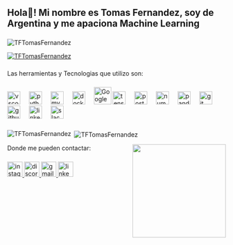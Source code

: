 <h2 align="left">Hola👋! Mi nombre es Tomas Fernandez, soy de Argentina y me apaciona Machine Learning</h2>

###

<p align="left"> <img src="https://komarev.com/ghpvc/?username=TFTomasFernandez&label=Profile%20views&color=0e75b6&style=flat" alt="TFTomasFernandez" /> </p> 

<p align="left"> <a href="https://github.com/ryo-ma/github-profile-trophy"><img src="https://github-profile-trophy.vercel.app/?username=TFTomasFernandez" alt="TFTomasFernandez" /></a> </p> 

###

<p align="left">Las herramientas y Tecnologias que utilizo son:</p> 

###

<div align="left">
  <img src="https://cdn.jsdelivr.net/gh/devicons/devicon/icons/vscode/vscode-original.svg" height="30" alt="vscode logo"  />
  <img width="12" />
  <img src="https://cdn.jsdelivr.net/gh/devicons/devicon/icons/python/python-original.svg" height="30" alt="python logo"  />
  <img width="12" />
  <img src="https://cdn.jsdelivr.net/gh/devicons/devicon/icons/mysql/mysql-original.svg" height="30" alt="mysql logo"  />
  <img width="12" />
  <img src="https://cdn.jsdelivr.net/gh/devicons/devicon/icons/docker/docker-original.svg" height="30" alt="docker logo"  />
  <img width="12" />
  <img src="https://img.icons8.com/?size=48&id=20774&format=png" alt="Google Claud" width="40" height="40" />
  <img src="https://cdn.jsdelivr.net/gh/devicons/devicon/icons/tensorflow/tensorflow-original.svg" height="30" alt="tensorflow logo"  />
  <img width="12" />
  <img src="https://cdn.jsdelivr.net/gh/devicons/devicon/icons/postgresql/postgresql-original.svg" height="30" alt="postgresql logo"  />
  <img width="12" />
  <img src="https://cdn.jsdelivr.net/gh/devicons/devicon/icons/numpy/numpy-original.svg" height="30" alt="numpy logo"  />
  <img width="12" />
  <img src="https://cdn.jsdelivr.net/gh/devicons/devicon/icons/pandas/pandas-original.svg" height="30" alt="pandas logo"  />
  <img width="12" />
  <img src="https://cdn.jsdelivr.net/gh/devicons/devicon/icons/git/git-original.svg" height="30" alt="git logo"  />
  <img width="12" />
  <img src="https://cdn.jsdelivr.net/gh/devicons/devicon/icons/github/github-original.svg" height="30" alt="github logo"  />
  <img width="12" />
  <img src="https://cdn.jsdelivr.net/gh/devicons/devicon/icons/linkedin/linkedin-original.svg" height="30" alt="linkedin logo"  />
  <img width="12" />
  <img src="https://cdn.jsdelivr.net/gh/devicons/devicon/icons/slack/slack-original.svg" height="30" alt="slack logo"  />
</div>

###

  <p><img align="left" src="https://github-readme-stats.vercel.app/api/top-langs?username=TFTomasFernandez&show_icons=true&locale=en&layout=compact" alt="TFTomasFernandez" /></p>

<p>&nbsp;<img align="center" src="https://github-readme-stats.vercel.app/api?username=TFTomasFernandez&show_icons=true&locale=en" alt="TFTomasFernandez" /></p>
<img align="right" height="215" src="https://camo.githubusercontent.com/260c4998fdaa7720395757125b203173e564ec986873e84ce643b68cb8af712a/68747470733a2f2f6265636f64652e636f6d2e62722f77702d636f6e74656e742f75706c6f6164732f323031372f30352f436f6d65c3a761722d636f6d2d4a6176612e676966"  />
<p align="left">Donde me pueden contactar:</p> 

###
<div align="left">
  <a href="https://www.instagram.com/tomifernandez_99/" target="_blank">
    <img src="https://img.shields.io/static/v1?message=Instagram&logo=instagram&label=&color=E4405F&logoColor=white&labelColor=&style=for-the-badge" height="35" alt="instagram logo"  />
  </a>
  <a href="K Ø N G E N #9846" target="_blank">
    <img src="https://img.shields.io/static/v1?message=Discord&logo=discord&label=&color=7289DA&logoColor=white&labelColor=&style=for-the-badge" height="35" alt="discord logo"  />
  </a>
  <a href="tomifernandezxd99@gmail.com" target="_blank">
    <img src="https://img.shields.io/static/v1?message=Gmail&logo=gmail&label=&color=D14836&logoColor=white&labelColor=&style=for-the-badge" height="35" alt="gmail logo"  />
  </a>
  <a href="https://www.linkedin.com/in/tomas-fernandez-7a7957257/" target="_blank">
    <img src="https://img.shields.io/static/v1?message=LinkedIn&logo=linkedin&label=&color=0077B5&logoColor=white&labelColor=&style=for-the-badge" height="35" alt="linkedin logo"  />
  </a>
</div> 
